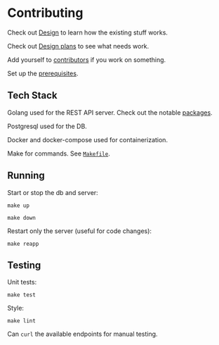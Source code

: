 # Contributing

Check out [Design](docs/DESIGN.md) to learn how the existing stuff works.

Check out [Design plans](docs/DESIGNPLANS.md) to see what needs work.

Add yourself to [contributors](docs/CONTRIBUTORS.md) if you work on something.

Set up the [prerequisites](docs/PREREQUISITES.md).

## Tech Stack

Golang used for the REST API server. Check out the notable [packages](docs/PACKAGES.md).

Postgresql used for the DB.

Docker and docker-compose used for containerization.

Make for commands. See [`Makefile`](Makefile).

## Running

Start or stop the db and server:

    make up

    make down

Restart only the server (useful for code changes):

    make reapp

## Testing

Unit tests:

    make test

Style:

    make lint

Can `curl` the available endpoints for manual testing.
